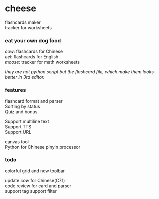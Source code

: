 # cheese

flashcards maker  
tracker for worksheets

### eat your own dog food

*cow*: flashcards for Chinese  
*eel*: flashcards for English  
*moose*: tracker for math worksheets  
  
*they are not python script but the flashcard file, which make them looks better in 3rd editor.*

### features

flashcard format and parser  
Sorting by status  
Quiz and bonus  

Support multiline text  
Support TTS  
Support URL  
  
canvas tool  
Python for Chinese pinyin processor  

### todo

colorful grid and new toolbar  

update *cow* for Chinese(C71)  
code review for card and parser  
support tag
support filter